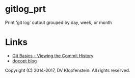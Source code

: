 # gitlog_prt
Print 'git log' output grouped by day, week, or month

# Links
- [Git Basics - Viewing the Commit History](https://git-scm.com/book/en/v1/Git-Basics-Viewing-the-Commit-History)
- [docopt blog](https://www.robjwells.com/2015/06/you-should-be-using-docopt)

Copyright (C) 2014-2017, DV Klopfenstein. All rights reserved.
